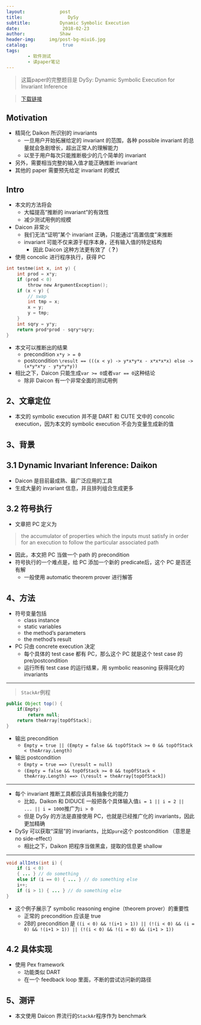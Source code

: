 ```yaml
---
layout:             post
title:                 DySy
subtitle:           Dynamic Symbolic Execution
date:      	         2018-02-23
author:             Shaw
header-img:     img/post-bg-miui6.jpg
catalog: 	         true
tags:
        - 软件测试
        - 读paper笔记
---
```


> 这篇paper的完整题目是 
DySy: Dynamic Symbolic Execution for Invariant Inference

>[下载链接](https://yanniss.github.io/dysy-icse08.pdf) 

Motivation
-
- 精简化 Daikon 所识别的 invariants
	- 一旦用户开始拓展给定的 invariant 的范围，各种 possible invariant 的总量就会急剧增长，超出正常人的理解能力
	- 以至于用户每次只能推断极少的几个简单的 invariant
- 另外，需要相当完整的输入值才能正确推断 invariant
- 其他的 paper 需要预先给定 invariant 的模式

Intro
-
- 本文的方法将会
	- 大幅提高“推断的 invariant”的有效性
	- 减少测试用例的规模
- Daicon 非常火
	- 我们无法“证明”某个 invariant 正确，只能通过“高置信度”来推断
	- invariant 可能不仅来源于程序本身，还有输入值的特定结构
		- 因此 Daicon 这种方法更有效了（**？**）
- 使用 concolic 进行程序执行，获得 PC

```c
int testme(int x, int y) {
	int prod = x*y;
	if (prod < 0)
		throw new ArgumentException();
	if (x < y) {
		// swap
		int tmp = x;
		x = y;
		y = tmp;
	}
	int sqry = y*y;
	return prod*prod - sqry*sqry;
}
```

- 本文可以推断出的结果
	- precondition `x*y > = 0`
	- postcondition `\result == (((x < y) -> y*x*y*x - x*x*x*x) else -> (x*y*x*y - y*y*y*y))`
- 相比之下，Daicon 只能生成`var >= 0`或者`var == 0`这种结论
	- 除非 Daicon 有一个非常全面的测试用例

2、文章定位
-
- 本文的 symbolic execution 并不是 DART 和 CUTE 文中的 concolic execution，因为本文的 symbolic execution 不会为变量生成新的值

3、背景
-

3.1 Dynamic Invariant Inference: Daikon
-
- Daicon 是目前最成熟、最广泛应用的工具
- 生成大量的 invariant 信息，并且排列组合生成更多

3.2 符号执行
-
- 文章把 PC 定义为

>the accumulator of properties which the inputs must satisfy in order for an execution to follow the particular associated path

- 因此，本文把 PC 当做一个 path 的 precondition
- 符号执行的一个难点是，给 PC 添加一个新的 predicate后，这个 PC 是否还有解
	- 一般使用 automatic theorem prover 进行解答

4、方法
-
- 符号变量包括
	- class instance
	- static variables
	- the method’s parameters
	- the method’s result
- PC 只由 concrete execution 决定
	- 每个具体的 test case 都有 PC，那么这个 PC 就是这个 test case 的 pre/postcondition
	- 运行所有 test case 的运行结果，用 symbolic reasoning 获得简化的 invariants

---
>`StackAr`例程
```java
public Object top() {
	if(Empty)
		return null;
	return theArray[topOfStack];
}
```

- 输出 precondition
	- `Empty = true || (Empty = false && topOfStack >= 0 && topOfStack < theArray.Length)`
- 输出 postcondition
	- `Empty = true ==> (\result = null)`
	- `(Empty = false && topOfStack >= 0 && topOfStack < theArray.Length) ==> (\result = theArray[topOfStack])`

---
- 每个 invariant 推断工具都应该具有抽象化的能力
	- 比如，Daikon 和 DIDUCE 一般把各个具体输入值`i = 1 || i = 2 || ... || i = 1000`推广为`i > 0`
	- 但是 DySy 的方法是直接使用 PC，也就是已经推广化的 invariants，因此更加精确
- DySy 可以获取“深层”的 invariants，比如`pure`这个 postcondition （意思是 no side-effect）
	- 相比之下，Daikon 把程序当做黑盒，提取的信息更 shallow

---

```java
void allInts(int i) {
	if (i < 0)
	{ ... } // do something
	else if (i == 0) { ... } // do something else
	i++;
	if (i > 1) { ... } // do something else
}
```	
- 这个例子展示了 symbolic reasoning engine（theorem prover）的重要性
	- 正常的 precondition 应该是 true
	- 2B的 precondition 是 `((i < 0) && !(i+1 > 1))
|| (!(i < 0) && (i = 0) && !(i+1 > 1))
|| (!(i < 0) && !(i = 0) && (i+1 > 1))`

4.2 具体实现
-
- 使用 Pex framework
	- 功能类似 DART
	- 在一个 feedback loop 里面，不断的尝试访问新的路径
	
5、测评
-
- 本文使用 Daicon 界流行的`StackAr`程序作为 benchmark